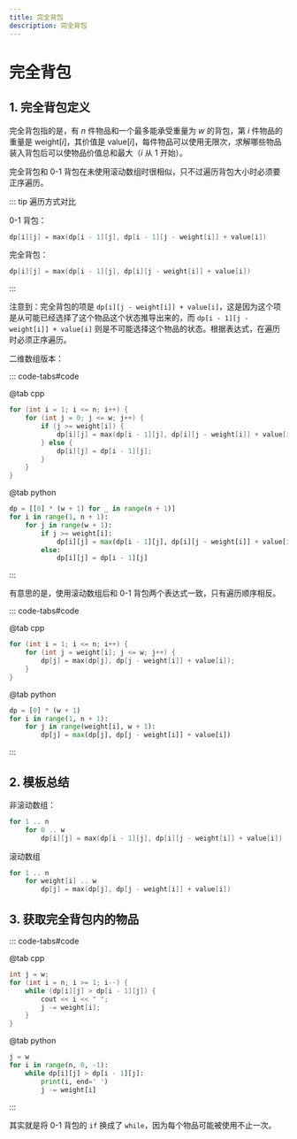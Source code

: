 ```yaml
---
title: 完全背包
description: 完全背包
---
```


# 完全背包

## 1. 完全背包定义

完全背包指的是，有 $n$ 件物品和一个最多能承受重量为 $w$ 的背包，第 $i$ 件物品的重量是 $\mathrm{weight}[i]$，其价值是 $\mathrm{value}[i]$，每件物品可以使用无限次，求解哪些物品装入背包后可以使物品价值总和最大（$i$ 从 $1$ 开始）。

完全背包和 0-1 背包在未使用滚动数组时很相似，只不过遍历背包大小时必须要正序遍历。

::: tip 遍历方式对比

0-1 背包：

```cpp
dp[i][j] = max(dp[i - 1][j], dp[i - 1][j - weight[i]] + value[i])
```


完全背包：

```cpp
dp[i][j] = max(dp[i - 1][j], dp[i][j - weight[i]] + value[i])
```

:::

注意到：完全背包的项是 `dp[i][j - weight[i]] + value[i]`，这是因为这个项是从可能已经选择了这个物品这个状态推导出来的，而 `dp[i - 1][j - weight[i]] + value[i]` 则是不可能选择这个物品的状态。根据表达式，在遍历时必须正序遍历。

二维数组版本：

::: code-tabs#code

@tab cpp

```cpp
for (int i = 1; i <= n; i++) {
    for (int j = 0; j <= w; j++) {
        if (j >= weight[i]) {
            dp[i][j] = max(dp[i - 1][j], dp[i][j - weight[i]] + value[i]);
        } else {
            dp[i][j] = dp[i - 1][j];
        }
    }
}
```

@tab python

```python
dp = [[0] * (w + 1) for _ in range(n + 1)]
for i in range(1, n + 1):
    for j in range(w + 1):
        if j >= weight[i]:
            dp[i][j] = max(dp[i - 1][j], dp[i][j - weight[i]] + value[i])
        else:
            dp[i][j] = dp[i - 1][j]
```

:::

有意思的是，使用滚动数组后和 0-1 背包两个表达式一致，只有遍历顺序相反。

::: code-tabs#code

@tab cpp


```cpp
for (int i = 1; i <= n; i++) {
    for (int j = weight[i]; j <= w; j++) {
        dp[j] = max(dp[j], dp[j - weight[i]] + value[i]);
    }
}
```

@tab python

```python
dp = [0] * (w + 1)
for i in range(1, n + 1):
    for j in range(weight[i], w + 1):
        dp[j] = max(dp[j], dp[j - weight[i]] + value[i])
```

:::

## 2. 模板总结

非滚动数组：

```c
for 1 .. n
    for 0 .. w
        dp[i][j] = max(dp[i - 1][j], dp[i][j - weight[i]] + value[i])
```

滚动数组

```c
for 1 .. n
    for weight[i] .. w
        dp[j] = max(dp[j], dp[j - weight[i]] + value[i])
```

## 3. 获取完全背包内的物品

::: code-tabs#code

@tab cpp

```cpp
int j = w;
for (int i = n; i >= 1; i--) {
    while (dp[i][j] > dp[i - 1][j]) {
        cout << i << " ";
        j -= weight[i];
    }
}
```

@tab python

```python
j = w
for i in range(n, 0, -1):
    while dp[i][j] > dp[i - 1][j]:
        print(i, end=' ')
        j -= weight[i]
```

:::

其实就是将 0-1 背包的 `if` 换成了 `while`，因为每个物品可能被使用不止一次。
